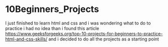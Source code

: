 # 10Beginners_Projects
I just finished to learn html and css and i was wondering what to do to practice i had no idea than i found this article https://www.geeksforgeeks.org/top-10-projects-for-beginners-to-practice-html-and-css-skills/ and i decided to do all the projects as a starting point
